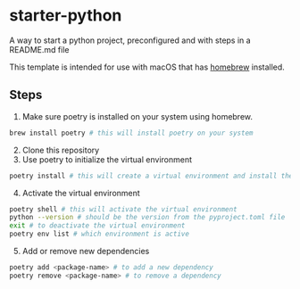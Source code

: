 # starter-python

A way to start a python project, preconfigured and with steps in a README.md file

This template is intended for use with macOS that has [homebrew](https://brew.sh) installed.

## Steps

1. Make sure poetry is installed on your system using homebrew.

```sh
brew install poetry # this will install poetry on your system
```

2. Clone this repository
3. Use poetry to initialize the virtual environment

```sh
poetry install # this will create a virtual environment and install the dependencies
```

4. Activate the virtual environment

```sh
poetry shell # this will activate the virtual environment
python --version # should be the version from the pyproject.toml file
exit # to deactivate the virtual environment
poetry env list # which environment is active
```

5. Add or remove new dependencies

```sh
poetry add <package-name> # to add a new dependency
poetry remove <package-name> # to remove a dependency
```
